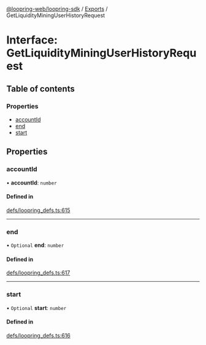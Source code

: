 [@loopring-web/loopring-sdk](../README.md) / [Exports](../modules.md) / GetLiquidityMiningUserHistoryRequest

# Interface: GetLiquidityMiningUserHistoryRequest

## Table of contents

### Properties

- [accountId](GetLiquidityMiningUserHistoryRequest.md#accountid)
- [end](GetLiquidityMiningUserHistoryRequest.md#end)
- [start](GetLiquidityMiningUserHistoryRequest.md#start)

## Properties

### accountId

• **accountId**: `number`

#### Defined in

[defs/loopring_defs.ts:615](https://github.com/Loopring/loopring_sdk/blob/9d83b66/src/defs/loopring_defs.ts#L615)

___

### end

• `Optional` **end**: `number`

#### Defined in

[defs/loopring_defs.ts:617](https://github.com/Loopring/loopring_sdk/blob/9d83b66/src/defs/loopring_defs.ts#L617)

___

### start

• `Optional` **start**: `number`

#### Defined in

[defs/loopring_defs.ts:616](https://github.com/Loopring/loopring_sdk/blob/9d83b66/src/defs/loopring_defs.ts#L616)
